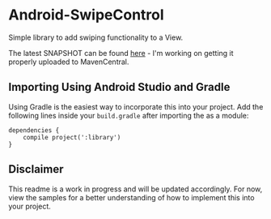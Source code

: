 Android-SwipeControl
====================

Simple library to add swiping functionality to a View.


The latest SNAPSHOT can be found [here](https://oss.sonatype.org/content/repositories/snapshots/com/indatus/jonstaff/androidswipecontrol/library/1.0.0-SNAPSHOT/) - I'm working on getting it properly uploaded to MavenCentral.

## Importing Using Android Studio and Gradle

Using Gradle is the easiest way to incorporate this into your project. Add the following lines inside your `build.gradle` after importing the as a module:

````
dependencies {
    compile project(':library')
}
````

## Disclaimer

This readme is a work in progress and will be updated accordingly. For now, view the samples for a better understanding of how to implement this into your project.
